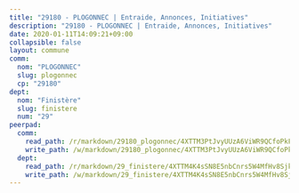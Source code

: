 ```yaml
---
title: "29180 - PLOGONNEC | Entraide, Annonces, Initiatives"
description: "29180 - PLOGONNEC | Entraide, Annonces, Initiatives"
date: 2020-01-11T14:09:21+09:00
collapsible: false
layout: commune
comm:
  nom: "PLOGONNEC"
  slug: plogonnec
  cp: "29180"
dept:
  nom: "Finistère"
  slug: finistere
  num: "29"
peerpad:
  comm:
    read_path: /r/markdown/29180_plogonnec/4XTTM3PtJvyUUzA6ViWR9QCfoPkF6wzaBE9YNZ9Rnq3aGBZha
    write_path: /w/markdown/29180_plogonnec/4XTTM3PtJvyUUzA6ViWR9QCfoPkF6wzaBE9YNZ9Rnq3aGBZha-K3TgUoqywDc9EYyV9t8fUyTL64eLe33ce5zGAftiipHTXwNMtK6LVsj8hsyqZ6R9G8ZfLCgmhUN2auENpuBZDgAQrrx3pgGYAwzkbBd4E6mLZ2tWwPpoNQhH3f5eprocQiwxnecx
  dept:
    read_path: /r/markdown/29_finistere/4XTTM4K4sSN8E5nbCnrs5W4MfHv8SjkZXZkMiZwJKZCUFreuC
    write_path: /w/markdown/29_finistere/4XTTM4K4sSN8E5nbCnrs5W4MfHv8SjkZXZkMiZwJKZCUFreuC-K3TgUmttHvLKDBu5vxQ3oPzTia91UxXiaB3vEFjsHJiDiJD9aQfr6ibvcPa75Eo3oX7ob78s9tVxCKrtPM9bLAmDziVCSFjEgZbp3rqL8Ji8Q5aZhxfTcqkGX75WxHS6TQxtiQQ6
---
```


